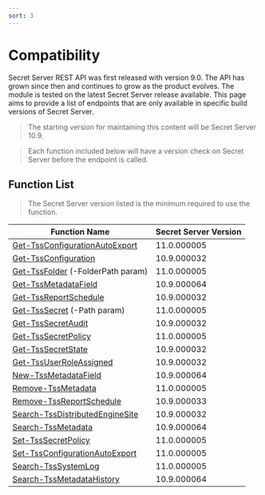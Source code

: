 ```yaml
---
sort: 3
---
```


# Compatibility

Secret Server REST API was first released with version 9.0. The API has grown since then and continues to grow as the product evolves. The module is tested on the latest Secret Server release available. This page aims to provide a list of endpoints that are only available in specific build versions of Secret Server.

> The starting version for maintaining this content will be Secret Server 10.9.

> Each function included below will have a version check on Secret Server before the endpoint is called.

## Function List

> The Secret Server version listed is the minimum required to use the function.

| **Function Name**                   | **Secret Server Version** |
| ----------------------------------- | ------------------------- |
| [Get-TssConfigurationAutoExport]    | 11.0.000005               |
| [Get-TssConfiguration]              | 10.9.000032               |
| [Get-TssFolder] (-FolderPath param) | 11.0.000005               |
| [Get-TssMetadataField]              | 10.9.000064               |
| [Get-TssReportSchedule]             | 10.9.000032               |
| [Get-TssSecret] (-Path param)       | 11.0.000005               |
| [Get-TssSecretAudit]                | 10.9.000032               |
| [Get-TssSecretPolicy]               | 11.0.000005               |
| [Get-TssSecretState]                | 10.9.000032               |
| [Get-TssUserRoleAssigned]           | 10.9.000032               |
| [New-TssMetadataField]              | 10.9.000064               |
| [Remove-TssMetadata]                | 11.0.000005               |
| [Remove-TssReportSchedule]          | 10.9.000033               |
| [Search-TssDistributedEngineSite]   | 10.9.000032               |
| [Search-TssMetadata]                | 10.9.000064               |
| [Set-TssSecretPolicy]               | 11.0.000005               |
| [Set-TssConfigurationAutoExport]    | 11.0.000005               |
| [Search-TssSystemLog]               | 11.0.000005               |
| [Search-TssMetadataHistory]         | 10.9.000064               |

[Get-TssSecretAudit]:/thycotic.secretserver/commands/secrets/Get-TssSecretAudit
[Get-TssUserRoleAssigned]:/thycotic.secretserver/commands/users/Get-TssUserRoleAssigned
[Get-TssSecretState]:/thycotic.secretserver/commands/secrets/Get-TssSecretState
[Get-TssConfiguration]:/thycotic.secretserver/commands/configurations/Get-TssConfiguration
[Search-TssDistributedEngineSite]:/thycotic.secretserver/commands/distributed-engine/Search-TssDistributedEngineSite
[Search-TssMetadata]:/thycotic.secretserver/commands/metadata/Search-TssMetadata
[Get-TssFolder]:/thycotic.secretserver/commands/folders/Get-TssFolder
[Get-TssSecret]:/thycotic.secretserver/commands/secrets/Get-TssSecret
[Get-TssSecretPolicy]:/thycotic.secretserver/commands/secret-policies/Get-TssSecretPolicy
[Set-TssSecretPolicy]:/thycotic.secretserver/commands/secret-policies/Set-TssSecretPolicy
[Search-TssSystemLog]:/thycotic.secretserver/commands/diagnostics/Search-TssSystemLog
[Remove-TssMetadata]:/thycotic.secretserver/commands/diagnostics/Remove-TssMetadata
[Get-TssMetadataField]:/thycotic.secretserver/commands/diagnostics/Get-TssMetadataField
[New-TssMetadataField]:/thycotic.secretserver/commands/diagnostics/New-TssMetadataField
[Search-TssMetadataHistory]:/thycotic.secretserver/commands/diagnostics/Search-TssMetadataHistory
[Remove-TssReportSchedule]:/thycotic.secretserver/commands/diagnostics/Remove-TssReportSchedule
[Get-TssReportSchedule]:/thycotic.secretserver/commands/diagnostics/Get-TssReportSchedule
[Get-TssConfigurationAutoExport]:/thycotic.secretserver/commands/diagnostics/Get-TssConfigurationAutoExport
[Set-TssConfigurationAutoExport]:/thycotic.secretserver/commands/diagnostics/Set-TssConfigurationAutoExport